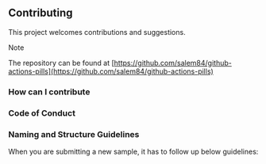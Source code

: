 ## Contributing
This project welcomes contributions and suggestions.

> [!NOTE]
> The repository can be found at [https://github.com/salem84/github-actions-pills](https://github.com/salem84/github-actions-pills)


### How can I contribute


### Code of Conduct


### Naming and Structure Guidelines
When you are submitting a new sample, it has to follow up below guidelines: